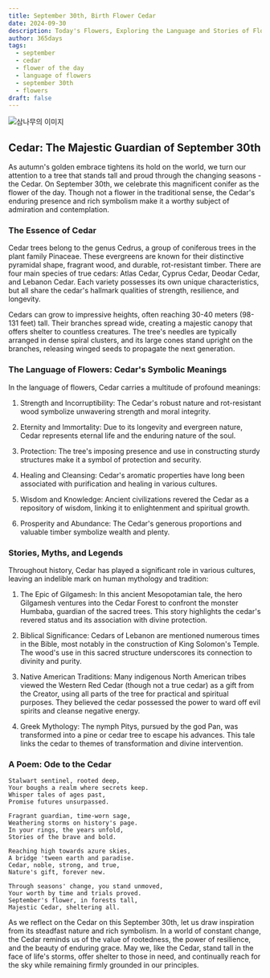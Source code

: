 ```yaml
---
title: September 30th, Birth Flower Cedar
date: 2024-09-30
description: Today's Flowers, Exploring the Language and Stories of Flowers Cedar
author: 365days
tags:
  - september
  - cedar
  - flower of the day
  - language of flowers
  - september 30th
  - flowers
draft: false
---
```



![삼나무의 이미지](https://cdn.pixabay.com/photo/2016/06/19/20/56/cedar-balance-sheet-1467608_1280.jpg#center)


## Cedar: The Majestic Guardian of September 30th

As autumn's golden embrace tightens its hold on the world, we turn our attention to a tree that stands tall and proud through the changing seasons - the Cedar. On September 30th, we celebrate this magnificent conifer as the flower of the day. Though not a flower in the traditional sense, the Cedar's enduring presence and rich symbolism make it a worthy subject of admiration and contemplation.

### The Essence of Cedar

Cedar trees belong to the genus Cedrus, a group of coniferous trees in the plant family Pinaceae. These evergreens are known for their distinctive pyramidal shape, fragrant wood, and durable, rot-resistant timber. There are four main species of true cedars: Atlas Cedar, Cyprus Cedar, Deodar Cedar, and Lebanon Cedar. Each variety possesses its own unique characteristics, but all share the cedar's hallmark qualities of strength, resilience, and longevity.

Cedars can grow to impressive heights, often reaching 30-40 meters (98-131 feet) tall. Their branches spread wide, creating a majestic canopy that offers shelter to countless creatures. The tree's needles are typically arranged in dense spiral clusters, and its large cones stand upright on the branches, releasing winged seeds to propagate the next generation.

### The Language of Flowers: Cedar's Symbolic Meanings

In the language of flowers, Cedar carries a multitude of profound meanings:

1. Strength and Incorruptibility: The Cedar's robust nature and rot-resistant wood symbolize unwavering strength and moral integrity.

2. Eternity and Immortality: Due to its longevity and evergreen nature, Cedar represents eternal life and the enduring nature of the soul.

3. Protection: The tree's imposing presence and use in constructing sturdy structures make it a symbol of protection and security.

4. Healing and Cleansing: Cedar's aromatic properties have long been associated with purification and healing in various cultures.

5. Wisdom and Knowledge: Ancient civilizations revered the Cedar as a repository of wisdom, linking it to enlightenment and spiritual growth.

6. Prosperity and Abundance: The Cedar's generous proportions and valuable timber symbolize wealth and plenty.

### Stories, Myths, and Legends

Throughout history, Cedar has played a significant role in various cultures, leaving an indelible mark on human mythology and tradition:

1. The Epic of Gilgamesh: In this ancient Mesopotamian tale, the hero Gilgamesh ventures into the Cedar Forest to confront the monster Humbaba, guardian of the sacred trees. This story highlights the cedar's revered status and its association with divine protection.

2. Biblical Significance: Cedars of Lebanon are mentioned numerous times in the Bible, most notably in the construction of King Solomon's Temple. The wood's use in this sacred structure underscores its connection to divinity and purity.

3. Native American Traditions: Many indigenous North American tribes viewed the Western Red Cedar (though not a true cedar) as a gift from the Creator, using all parts of the tree for practical and spiritual purposes. They believed the cedar possessed the power to ward off evil spirits and cleanse negative energy.

4. Greek Mythology: The nymph Pitys, pursued by the god Pan, was transformed into a pine or cedar tree to escape his advances. This tale links the cedar to themes of transformation and divine intervention.

### A Poem: Ode to the Cedar

	Stalwart sentinel, rooted deep,
	Your boughs a realm where secrets keep.
	Whisper tales of ages past,
	Promise futures unsurpassed.
	
	Fragrant guardian, time-worn sage,
	Weathering storms on history's page.
	In your rings, the years unfold,
	Stories of the brave and bold.
	
	Reaching high towards azure skies,
	A bridge 'tween earth and paradise.
	Cedar, noble, strong, and true,
	Nature's gift, forever new.
	
	Through seasons' change, you stand unmoved,
	Your worth by time and trials proved.
	September's flower, in forests tall,
	Majestic Cedar, sheltering all.

As we reflect on the Cedar on this September 30th, let us draw inspiration from its steadfast nature and rich symbolism. In a world of constant change, the Cedar reminds us of the value of rootedness, the power of resilience, and the beauty of enduring grace. May we, like the Cedar, stand tall in the face of life's storms, offer shelter to those in need, and continually reach for the sky while remaining firmly grounded in our principles.